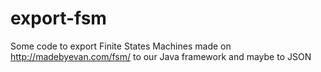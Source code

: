 # export-fsm
Some code to export Finite States Machines made on http://madebyevan.com/fsm/ to our Java framework and maybe to JSON
